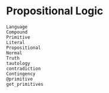 
# Propositional Logic

```@docs
Language
Compound
Primitive
Literal
Propositional
Normal
Truth
tautology
contradiction
Contingency
@primitive
get_primitives
```

